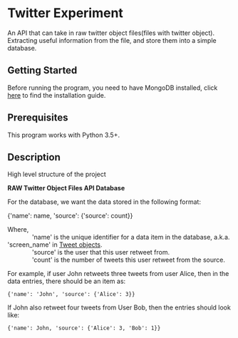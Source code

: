 # Twitter Experiment
An API that can take in raw twitter object files(files with twitter object). Extracting useful information from the file, and store them into a simple database.


## Getting Started
Before running the program, you need to have MongoDB installed, click [here][1] to find the installation guide.

## Prerequisites
This program works with Python 3.5+.

## Description
High level structure of the project

**RAW Twitter Object Files  API  Database**

For the database, we want the data stored in the following format:  

{'name': name, 'source': {'source': count}}

Where,  
    &nbsp;&nbsp;&nbsp;&nbsp;&nbsp;&nbsp;&nbsp;&nbsp;&nbsp;&nbsp;&nbsp;&nbsp;&nbsp;&nbsp;'name' is the unique identifier for a data item in the database, a.k.a. 'screen_name' in [Tweet objects][2].  
    &nbsp;&nbsp;&nbsp;&nbsp;&nbsp;&nbsp;&nbsp;&nbsp;&nbsp;&nbsp;&nbsp;&nbsp;&nbsp;&nbsp;'source' is the user that this user retweet from.  
    &nbsp;&nbsp;&nbsp;&nbsp;&nbsp;&nbsp;&nbsp;&nbsp;&nbsp;&nbsp;&nbsp;&nbsp;&nbsp;&nbsp;'count' is the number of tweets this user retweet from the source.  

For example, if user John retweets three tweets from user Alice, then in the data entries, there should be an item as:  

    {'name': 'John', 'source': {'Alice': 3}}  
If John also retweet four tweets from User Bob, then the entries should look like:  

    {'name': John, 'source': {'Alice': 3, 'Bob': 1}}




[1]:https://docs.mongodb.com/manual/installation/
[2]:https://developer.twitter.com/en/docs/tweets/data-dictionary/overview/tweet-object
